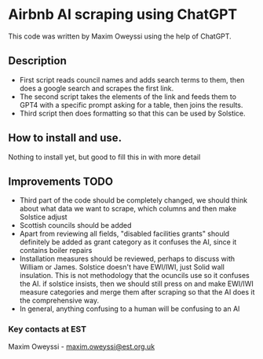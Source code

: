 # Airbnb AI scraping using ChatGPT
This code was written by Maxim Oweyssi using the help of ChatGPT.
## Description  
 - First script reads council names and adds search terms to them, then does a google search and scrapes the first link.
 - The second script takes the <body> elements of the link and feeds them to GPT4 with a specific prompt asking for a table, then joins the results.
 - Third script then does formatting so that this can be used by Solstice.

## How to install and use. 
Nothing to install yet, but good to fill this in with more detail

## Improvements TODO
 - Third part of the code should be completely changed, we should think about what data we want to scrape, which columns and then make Solstice adjust
 - Scottish councils should be added
 - Apart from reviewing all fields, "disabled facilities grants" should definitely be added as grant category as it confuses the AI, since it contains boiler repairs
 - Installation measures should be reviewed, perhaps to discuss with William or James. Solstice doesn't have EWI/IWI, just Solid wall insulation. This is not methodology that the ocuncils use so it confuses the AI. if solstice insists, then we should still press on and make EWI/IWI measure categories and merge them after scraping so that the AI does it the comprehensive way.
 - In general, anything confusing to a human will be confusing to an AI

### Key contacts at EST
Maxim Oweyssi - maxim.oweyssi@est.org.uk